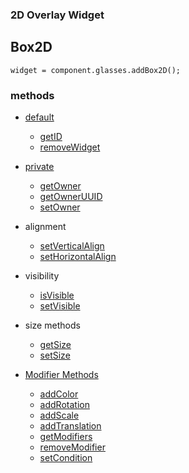 ### 2D Overlay Widget
## Box2D
`widget = component.glasses.addBox2D();`

### methods
* [default](Widget_Methods_default)
  * [getID](Widget_Methods_default)
  * [removeWidget](Widget_Methods_default)
* [private](Widget_Methods_private)
  * [getOwner](Widget_Methods_private)
  * [getOwnerUUID](Widget_Methods_private)
  * [setOwner](Widget_Methods_private)
* alignment
  * [setVerticalAlign](Widget_Method_setVerticalAlign)
  * [setHorizontalAlign](Widget_Method_setHorizontalAlign)
* visibility
  * [isVisible](Widget_Method_isVisible)
  * [setVisible](Widget_Method_setVisible)
* size methods
  * [getSize](Widget_Method_getSize)
  * [setSize](Widget_Method_setSize)
  
* [Modifier Methods](WidgetModifiers)
  * [addColor](WidgetModifier_color)
  * [addRotation](WidgetModifier_rotation)
  * [addScale](WidgetModifier_scale)
  * [addTranslation](WidgetModifier_translation)
  * [getModifiers](Widget_Method_getModifiers)
  * [removeModifier](Widget_Method_removeModifier)
  * [setCondition](WidgetModifier_conditions)